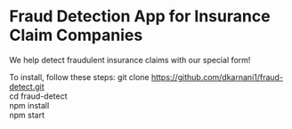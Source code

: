# Fraud Detection App for Insurance Claim Companies

We help detect fraudulent insurance claims with our special form!

To install, follow these steps:
git clone https://github.com/dkarnani1/fraud-detect.git  
cd fraud-detect  
npm install  
npm start  
